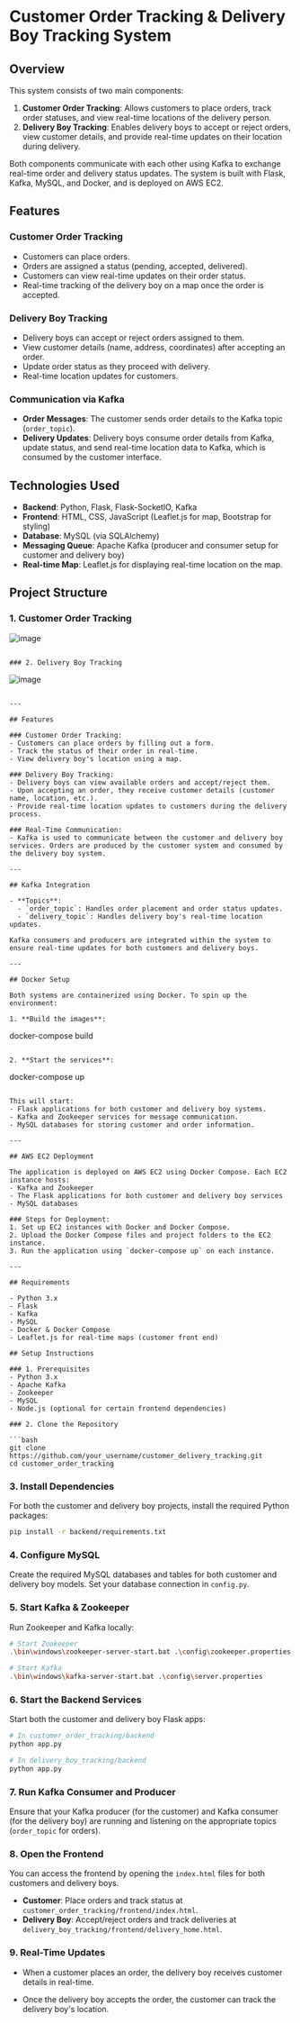 # Customer Order Tracking & Delivery Boy Tracking System

## Overview

This system consists of two main components: 
1. **Customer Order Tracking**: Allows customers to place orders, track order statuses, and view real-time locations of the delivery person.
2. **Delivery Boy Tracking**: Enables delivery boys to accept or reject orders, view customer details, and provide real-time updates on their location during delivery.

Both components communicate with each other using Kafka to exchange real-time order and delivery status updates. The system is built with Flask, Kafka, MySQL, and Docker, and is deployed on AWS EC2.

## Features

### Customer Order Tracking
- Customers can place orders.
- Orders are assigned a status (pending, accepted, delivered).
- Customers can view real-time updates on their order status.
- Real-time tracking of the delivery boy on a map once the order is accepted.

### Delivery Boy Tracking
- Delivery boys can accept or reject orders assigned to them.
- View customer details (name, address, coordinates) after accepting an order.
- Update order status as they proceed with delivery.
- Real-time location updates for customers.

### Communication via Kafka
- **Order Messages**: The customer sends order details to the Kafka topic (`order_topic`).
- **Delivery Updates**: Delivery boys consume order details from Kafka, update status, and send real-time location data to Kafka, which is consumed by the customer interface.

## Technologies Used

- **Backend**: Python, Flask, Flask-SocketIO, Kafka
- **Frontend**: HTML, CSS, JavaScript (Leaflet.js for map, Bootstrap for styling)
- **Database**: MySQL (via SQLAlchemy)
- **Messaging Queue**: Apache Kafka (producer and consumer setup for customer and delivery boy)
- **Real-time Map**: Leaflet.js for displaying real-time location on the map.

## Project Structure

### 1. Customer Order Tracking
![image](https://github.com/user-attachments/assets/a2dc1b01-6b35-43d1-ad67-c8eece314ac4)


```

### 2. Delivery Boy Tracking

```
![image](https://github.com/user-attachments/assets/24cd44f2-cf19-486f-96dc-75e3dcafdb02)

```

---

## Features

### Customer Order Tracking:
- Customers can place orders by filling out a form.
- Track the status of their order in real-time.
- View delivery boy's location using a map.
  
### Delivery Boy Tracking:
- Delivery boys can view available orders and accept/reject them.
- Upon accepting an order, they receive customer details (customer name, location, etc.).
- Provide real-time location updates to customers during the delivery process.

### Real-Time Communication:
- Kafka is used to communicate between the customer and delivery boy services. Orders are produced by the customer system and consumed by the delivery boy system.
  
---

## Kafka Integration

- **Topics**: 
  - `order_topic`: Handles order placement and order status updates.
  - `delivery_topic`: Handles delivery boy's real-time location updates.

Kafka consumers and producers are integrated within the system to ensure real-time updates for both customers and delivery boys.

---

## Docker Setup

Both systems are containerized using Docker. To spin up the environment:

1. **Build the images**:
   ```
   docker-compose build
   ```

2. **Start the services**:
   ```
   docker-compose up
   ```

This will start:
- Flask applications for both customer and delivery boy systems.
- Kafka and Zookeeper services for message communication.
- MySQL databases for storing customer and order information.

---

## AWS EC2 Deployment

The application is deployed on AWS EC2 using Docker Compose. Each EC2 instance hosts:
- Kafka and Zookeeper
- The Flask applications for both customer and delivery boy services
- MySQL databases

### Steps for Deployment:
1. Set up EC2 instances with Docker and Docker Compose.
2. Upload the Docker Compose files and project folders to the EC2 instance.
3. Run the application using `docker-compose up` on each instance.

---

## Requirements

- Python 3.x
- Flask
- Kafka
- MySQL
- Docker & Docker Compose
- Leaflet.js for real-time maps (customer front end)

## Setup Instructions

### 1. Prerequisites
- Python 3.x
- Apache Kafka
- Zookeeper
- MySQL
- Node.js (optional for certain frontend dependencies)

### 2. Clone the Repository

```bash
git clone https://github.com/your_username/customer_delivery_tracking.git
cd customer_order_tracking
```

### 3. Install Dependencies

For both the customer and delivery boy projects, install the required Python packages:

```bash
pip install -r backend/requirements.txt
```

### 4. Configure MySQL

Create the required MySQL databases and tables for both customer and delivery boy models. Set your database connection in `config.py`.

### 5. Start Kafka & Zookeeper

Run Zookeeper and Kafka locally:

```bash
# Start Zookeeper
.\bin\windows\zookeeper-server-start.bat .\config\zookeeper.properties

# Start Kafka
.\bin\windows\kafka-server-start.bat .\config\server.properties
```

### 6. Start the Backend Services

Start both the customer and delivery boy Flask apps:

```bash
# In customer_order_tracking/backend
python app.py

# In delivery_boy_tracking/backend
python app.py
```

### 7. Run Kafka Consumer and Producer

Ensure that your Kafka producer (for the customer) and Kafka consumer (for the delivery boy) are running and listening on the appropriate topics (`order_topic` for orders).

### 8. Open the Frontend

You can access the frontend by opening the `index.html` files for both customers and delivery boys.

- **Customer**: Place orders and track status at `customer_order_tracking/frontend/index.html`.
- **Delivery Boy**: Accept/reject orders and track deliveries at `delivery_boy_tracking/frontend/delivery_home.html`.

### 9. Real-Time Updates

- When a customer places an order, the delivery boy receives customer details in real-time.
- Once the delivery boy accepts the order, the customer can track the delivery boy's location.

   ```



